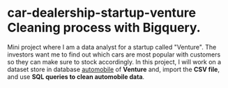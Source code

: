 # car-dealership-startup-venture Cleaning process with Bigquery.
Mini project where I am a data analyst for a startup called "Venture".
The investors want me to find out which cars are most popular with customers so they can make sure to stock accordingly. 
In this project, I will work on a dataset store in database [automobile](https://archive.ics.uci.edu/ml/datasets/Automobile) of **Venture** and, import the **CSV file**, and use **SQL queries to clean automobile data**.

